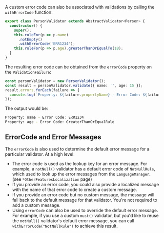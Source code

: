 

A custom error code can also be associated with validations by calling the `withErrorCode` function:

```typescript
export class PersonValidator extends AbstractValicator<Person> {
  constructor() {
    super();
    this.ruleFor(p => p.name)
      .notEmpty()
      .withErrorCode('ERR1234');
    this.ruleFor(p => p.age).greaterThanOrEqualTo(18);
  }
}
```

The resulting error code can be obtained from the `errorCode` property on the `ValidationFailure`:

```typescript
const personValidator = new PersonValidator();
const result = personValidator.validate({ name: '', age: 15 });
result.errors.forEach(failure => {
  console.log(`Property: ${failure.propertyName} - Error Code: ${failure.errorCode}`);
});
```

The output would be:

```bash
Property: name - Error Code: ERR1234
Property: age - Error Code: GreaterThanOrEqualRule
```

## ErrorCode and Error Messages

The `errorCode` is also used to determine the default error message for a particular validator. At a high level:

- The error code is used as the lookup key for an error message. For example, a `notNull()` validator has a default error code of `NotNullRule`, which used to look up the error messages from the `LanguageManager`. (see `*OtherFeaturesLocalization` page)
- If you provide an error code, you could also provide a localized message with the name of that error code to create a custom message.
- If you provide an error code but no custom message, the message will fall back to the default message for that validator. You're not required to add a custom message.
- Using `errorCode` can also be used to override the default error message. For example, if you use a custom `must()` validator, but you'd like to reuse the `notNull()` validator's default error message, you can call `withErrorCode("NotNullRule")` to achieve this result.
